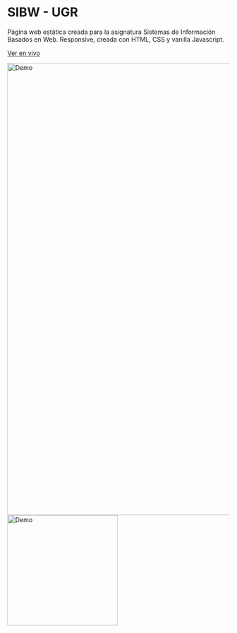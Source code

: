 # SIBW - UGR

Página web estática creada para la asignatura Sistemas de Información Basados en Web. 
Responsive, creada con HTML, CSS y vanilla Javascript.

[Ver en vivo](https://jesusgonzaleza.github.io/SIBW/pages/evento.html)

<img src="demo-pc.gif" alt="Demo"  width=1024/>
<img src="demo-mobile.gif" alt="Demo"  width=250/>
